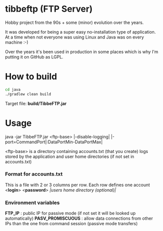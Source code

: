 # tibbeftp (FTP Server)
Hobby project from the 90s + some (minor) evolution over the years.

It was developed for being a super easy no-installation type of application. At a time when not everyone was using Linux and Java was on every machine :-)

Over the years it's been used in production in some places which is why I'm putting it on GitHub as LGPL.

# How to build
```bash
cd java
./gradlew clean build
```

Target file: **build/TibbeFTP.jar**

# Usage
java -jar TibbeFTP.jar \<ftp-base\> |-disable-logging| |-port=CommandPort|:DataPortMin-DataPortMax|

\<ftp-base\> is a directory containing accounts.txt (that you create) logs stored by the application and user home directories (if not set in accounts.txt)

### Format for accounts.txt
This is a file with 2 or 3 columns per row.
Each row defines one account
\<**login**\> \<**password**\> *|users home directory (optional)|*


### Environment variables
**FTP_IP** : public IP for passive mode (if not set it will be looked up automatically)
**PASV_PROMISCUOUS** : allow data connections from other IPs than the one from command session (passive mode transfers)
